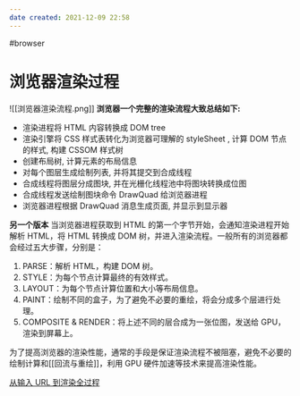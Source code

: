 ```yaml
---
date created: 2021-12-09 22:58
---
```


#browser

# 浏览器渲染过程

![[浏览器渲染流程.png]]
**浏览器一个完整的渲染流程大致总结如下:**

- 渲染进程将 HTML 内容转换成 DOM tree
- 渲染引擎将 CSS 样式表转化为浏览器可理解的 styleSheet , 计算 DOM 节点的样式, 构建 CSSOM 样式树
- 创建布局树, 计算元素的布局信息
- 对每个图层生成绘制列表, 并将其提交到合成线程
- 合成线程将图层分成图块, 并在光栅化线程池中将图块转换成位图
- 合成线程发送绘制图块命令 DrawQuad 给浏览器进程
- 浏览器进程根据 DrawQuad 消息生成页面, 并显示到显示器

**另一个版本**
当浏览器进程获取到 HTML 的第一个字节开始，会通知渲染进程开始解析 HTML，将 HTML 转换成 DOM 树，并进入渲染流程。一般所有的浏览器都会经过五大步骤，分别是：

1. PARSE：解析 HTML，构建 DOM 树。
2. STYLE：为每个节点计算最终的有效样式。
3. LAYOUT：为每个节点计算位置和大小等布局信息。
4. PAINT：绘制不同的盒子，为了避免不必要的重绘，将会分成多个层进行处理。
5. COMPOSITE & RENDER：将上述不同的层合成为一张位图，发送给 GPU，渲染到屏幕上。

为了提高浏览器的渲染性能，通常的手段是保证渲染流程不被阻塞，避免不必要的绘制计算和[[回流与重绘]]，利用 GPU 硬件加速等技术来提高渲染性能。

[从输入 URL 到渲染全过程](https://juejin.cn/post/6844904194801926157#heading-29)
